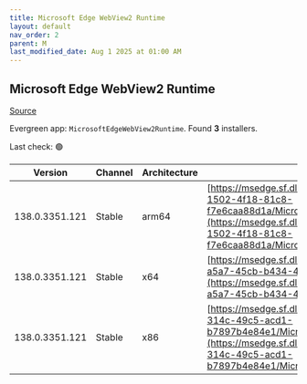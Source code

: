 ```yaml
---
title: Microsoft Edge WebView2 Runtime
layout: default
nav_order: 2
parent: M
last_modified_date: Aug 1 2025 at 01:00 AM
---
```


## Microsoft Edge WebView2 Runtime

[Source](https://developer.microsoft.com/en-us/microsoft-edge/webview2/)

Evergreen app: `MicrosoftEdgeWebView2Runtime`. Found **3** installers.

Last check: 🟢

| Version        | Channel | Architecture | URI                                                                                                                                                                                                                                                                                                                            |
| -------------- | ------- | ------------ | ------------------------------------------------------------------------------------------------------------------------------------------------------------------------------------------------------------------------------------------------------------------------------------------------------------------------------ |
| 138.0.3351.121 | Stable  | arm64        | [https://msedge.sf.dl.delivery.mp.microsoft.com/filestreamingservice/files/ad495a67-1502-4f18-81c8-f7e6caa88d1a/MicrosoftEdgeWebView2RuntimeInstallerARM64.exe](https://msedge.sf.dl.delivery.mp.microsoft.com/filestreamingservice/files/ad495a67-1502-4f18-81c8-f7e6caa88d1a/MicrosoftEdgeWebView2RuntimeInstallerARM64.exe) |
| 138.0.3351.121 | Stable  | x64          | [https://msedge.sf.dl.delivery.mp.microsoft.com/filestreamingservice/files/b66f752e-a5a7-45cb-b434-48d4ffce70f0/MicrosoftEdgeWebView2RuntimeInstallerX64.exe](https://msedge.sf.dl.delivery.mp.microsoft.com/filestreamingservice/files/b66f752e-a5a7-45cb-b434-48d4ffce70f0/MicrosoftEdgeWebView2RuntimeInstallerX64.exe)     |
| 138.0.3351.121 | Stable  | x86          | [https://msedge.sf.dl.delivery.mp.microsoft.com/filestreamingservice/files/1e322d88-314c-49c5-acd1-b7897b4e84e1/MicrosoftEdgeWebView2RuntimeInstallerX86.exe](https://msedge.sf.dl.delivery.mp.microsoft.com/filestreamingservice/files/1e322d88-314c-49c5-acd1-b7897b4e84e1/MicrosoftEdgeWebView2RuntimeInstallerX86.exe)     |
